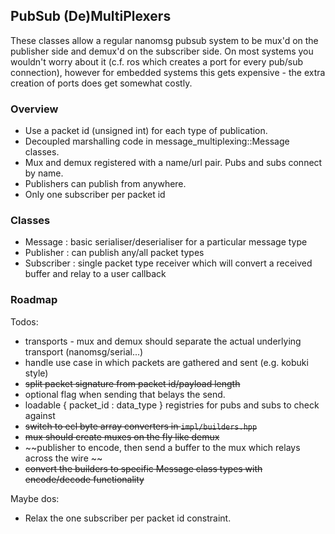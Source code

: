 ## PubSub (De)MultiPlexers

These classes allow a regular nanomsg pubsub system to be mux'd on the publisher side and demux'd
on the subscriber side. On most systems you wouldn't worry about it (c.f. ros which
creates a port for every pub/sub connection), however for embedded systems this gets expensive -
the extra creation of ports does get somewhat costly.

### Overview

* Use a packet id (unsigned int) for each type of publication.
* Decoupled marshalling code in message_multiplexing::Message<T> classes.
* Mux and demux registered with a name/url pair. Pubs and subs connect by name.
* Publishers can publish from anywhere.
* Only one subscriber per packet id

### Classes

* Message : basic serialiser/deserialiser for a particular message type
* Publisher : can publish any/all packet types
* Subscriber : single packet type receiver which will convert a received buffer and relay to a user callback

### Roadmap

Todos:

* transports - mux and demux should separate the actual underlying transport (nanomsg/serial...)
* handle use case in which packets are gathered and sent (e.g. kobuki style)
 * ~~split packet signature from packet id/payload length~~
 * optional flag when sending that belays the send.
* loadable { packet_id : data_type } registries for pubs and subs to check against
* ~~switch to ecl byte array converters in `impl/builders.hpp`~~
* ~~mux should create muxes on the fly like demux~~
 * ~~publisher to encode, then send a buffer to the mux which relays across the wire ~~
* ~~convert the builders to specific Message class types with encode/decode functionality~~

Maybe dos:

* Relax the one subscriber per packet id constraint.

